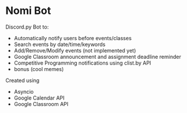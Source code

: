 # Nomi Bot
Discord.py Bot to:
* Automatically notify users before events/classes
* Search events by date/time/keywords
* Add/Remove/Modify events (not implemented yet)
* Google Classroom announcement and assignment deadline reminder
* Competitive Programming notifications using clist.by API
* bonus (cool memes)


Created using
* Asyncio
* Google Calendar API
* Google Classroom API
